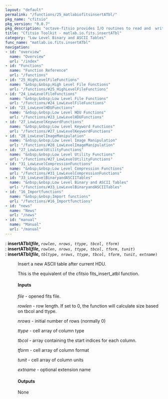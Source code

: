 ```yaml
---
layout: "default"
permalink: "/functions/25_matlabiofitsinsertATbl/"
pkg_name: "cfitsio"
pkg_version: "0.0.7"
pkg_description: "octave-fitsio provides I/O routines to read and  write FITS (Flexible Image Transport System) files."
title: "Cfitsio Toolkit - matlab.io.fits.insertATbl"
category: "Low Level Binary and ASCII Tables"
func_name: "matlab.io.fits.insertATbl"
navigation:
- id: "overview"
  name: "Overview"
  url: "/index"
- id: "Functions"
  name: "Function Reference"
  url: "/functions"
- id: "25_HighLevelFileFunctions"
  name: "&nbsp;&nbsp;High Level File Functions"
  url: "/functions/#25_HighLevelFileFunctions"
- id: "24_LowLevelFileFunctions"
  name: "&nbsp;&nbsp;Low Level File Functions"
  url: "/functions/#24_LowLevelFileFunctions"
- id: "23_LowLevelHDUFunctions"
  name: "&nbsp;&nbsp;Low Level HDU Functions"
  url: "/functions/#23_LowLevelHDUFunctions"
- id: "27_LowLevelKeywordFunctions"
  name: "&nbsp;&nbsp;Low Level Keyword Functions"
  url: "/functions/#27_LowLevelKeywordFunctions"
- id: "28_LowLevelImageManipulation"
  name: "&nbsp;&nbsp;Low Level Image Manipulation"
  url: "/functions/#28_LowLevelImageManipulation"
- id: "27_LowLevelUtilityFunctions"
  name: "&nbsp;&nbsp;Low Level Utility Functions"
  url: "/functions/#27_LowLevelUtilityFunctions"
- id: "31_LowLevelCompressionFunctions"
  name: "&nbsp;&nbsp;Low Level Compression Functions"
  url: "/functions/#31_LowLevelCompressionFunctions"
- id: "33_LowLevelBinaryandASCIITables"
  name: "&nbsp;&nbsp;Low Level Binary and ASCII Tables"
  url: "/functions/#33_LowLevelBinaryandASCIITables"
- id: "16_Importfunctions"
  name: "&nbsp;&nbsp;Import functions"
  url: "/functions/#16_Importfunctions"
- id: "news"
  name: "News"
  url: "/news"
- id: "manual"
  name: "Manual"
  url: "/manual"
---
```

<dl class="first-deftypefn">
<dt class="deftypefn" id="index-insertATbl_0028file_002c"><span class="category-def">: </span><span><strong class="def-name">insertATbl(<var class="var">file</var>,</strong> <code class="def-code-arguments"><var class="var">rowlen</var>, <var class="var">nrows</var>, <var class="var">ttype</var>, <var class="var">tbcol</var>, <var class="var">tform</var>)</code><a class="copiable-link" href="#index-insertATbl_0028file_002c"></a></span></dt>
<dt class="deftypefnx def-cmd-deftypefn" id="index-insertATbl_0028file_002c-1"><span class="category-def">: </span><span><strong class="def-name">insertATbl(<var class="var">file</var>,</strong> <code class="def-code-arguments"><var class="var">rowlen</var>, <var class="var">nrows</var>, <var class="var">ttype</var>, <var class="var">tbcol</var>, <var class="var">tform</var>, <var class="var">tunit</var>)</code><a class="copiable-link" href="#index-insertATbl_0028file_002c-1"></a></span></dt>
<dt class="deftypefnx def-cmd-deftypefn" id="index-insertATbl_0028file_002c-2"><span class="category-def">: </span><span><strong class="def-name">insertATbl(<var class="var">file</var>,</strong> <code class="def-code-arguments"><var class="var">tbltype</var>, <var class="var">nrows</var>, <var class="var">ttype</var>, <var class="var">tbcol</var>, <var class="var">tform</var>, <var class="var">tunit</var>, <var class="var">extname</var>)</code><a class="copiable-link" href="#index-insertATbl_0028file_002c-2"></a></span></dt>
<dd><p>Insert a new ASCII table after current HDU.
</p>
<p>This is the equivalent of the cfitsio fits_insert_atbl function.
</p>
<h4 class="subsubheading" id="Inputs"><span>Inputs<a class="copiable-link" href="#Inputs"></a></span></h4>
<p><var class="var">file</var> - opened fits file.
</p>
<p><var class="var">rowlen</var> - row length. If set to 0, the function will calculate size based on 
 tbcol and ttype.
</p>
<p><var class="var">nrows</var> - initial number of rows (normally 0)
</p>
<p><var class="var">ttype</var> - cell array of column type
</p>
<p><var class="var">tbcol</var> - array containing the start indices for each column.
</p>
<p><var class="var">tform</var> - cell array of column format
</p>
<p><var class="var">tunit</var> - cell array of column units
</p>
<p><var class="var">extname</var> - optional extension name
</p>
<h4 class="subsubheading" id="Outputs"><span>Outputs<a class="copiable-link" href="#Outputs"></a></span></h4>
<p>None
</p>
</dd></dl>